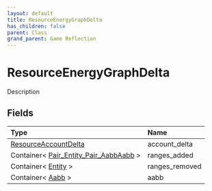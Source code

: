 ```yaml
---
layout: default
title: ResourceEnergyGraphDelta
has_children: false
parent: Class
grand_parent: Game Reflection
---
```

# ResourceEnergyGraphDelta
Description 

## Fields

| Type | Name |
|:----------|:--------------|
| [ResourceAccountDelta](/riftbreaker-wiki/docs/game-reflection/classes/resource_account_delta/) | account_delta |
| Container< [Pair_Entity_Pair_AabbAabb](/riftbreaker-wiki/docs/game-reflection/classes/pair__entity__pair__aabb_aabb/) > | ranges_added |
| Container< [Entity](/riftbreaker-wiki/docs/game-reflection/classes/entity/) > | ranges_removed |
| Container< [Aabb](/riftbreaker-wiki/docs/game-reflection/classes/aabb/) > | aabb |

